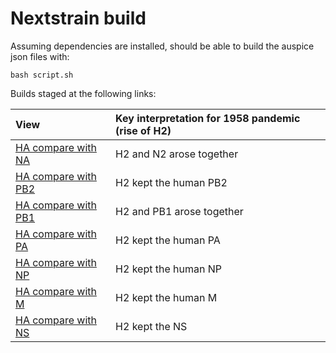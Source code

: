 # Nextstrain build

Assuming dependencies are installed, should be able to build the auspice json files with:

```
bash script.sh
```

Builds staged at the following links: 


|  View | Key interpretation for 1958 pandemic (rise of H2) |
|:--|:--|
| [HA compare with NA](https://next.nextstrain.org/staging/jen/HH:staging/jen/NN?c=host) | H2 and N2 arose together |
| [HA compare with PB2](https://next.nextstrain.org/staging/jen/HH:staging/jen/PB2?c=host) | H2 kept the human PB2 |
| [HA compare with PB1](https://next.nextstrain.org/staging/jen/HH:staging/jen/PB1?c=host) | H2 and PB1 arose together |
| [HA compare with PA](https://next.nextstrain.org/staging/jen/HH:staging/jen/PA?c=host) | H2 kept the human PA |
| [HA compare with NP](https://next.nextstrain.org/staging/jen/HH:staging/jen/NP?c=host) | H2 kept the human NP |
| [HA compare with M](https://next.nextstrain.org/staging/jen/HH:staging/jen/M?c=host) | H2 kept the human M |
| [HA compare with NS](https://next.nextstrain.org/staging/jen/HH:staging/jen/NS?c=host) | H2 kept the NS |

